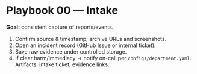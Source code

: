 # Playbook 00 — Intake

**Goal:** consistent capture of reports/events.

1. Confirm source & timestamp; archive URLs and screenshots.
2. Open an incident record (GitHub Issue or internal ticket).
3. Save raw evidence under controlled storage.
4. If clear harm/immediacy → notify on-call per `configs/department.yaml`.
Artifacts: intake ticket, evidence links.
